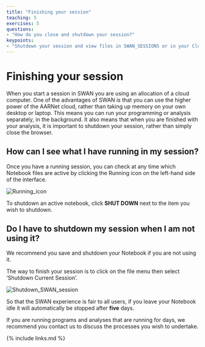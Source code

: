 ```yaml
---
title: "Finishing your session"
teaching: 5
exercises: 5
questions:
- "How do you close and shutdown your session?"
keypoints:
- "Shutdown your session and view files in SWAN_SESSIONS or in your CloudStor directory"
---
```

# Finishing your session

When you start a session in SWAN you are using an allocation of a cloud computer.
One of the advantages of SWAN is that you can use the higher power of the AARNet cloud,
rather than taking up memory on your own desktop or laptop. This means you can run your programming
 or analysis separately, in the background. It also means that when you are finished with your
  analysis, it is important to shutdown your session, rather than simply close the browser.

## How can I see what I have running in my session?

Once you have a running session, you can check at any time which Notebook files are active by
 clicking the Running icon on the left-hand side of the interface.

![Running_icon](\Introduction_to_Jupyter_notebooks\images\Shutdown.png)

To shutdown an active notebook, click **SHUT DOWN** next to the item you wish to shutdown.

## Do I have to shutdown my session when I am not using it?

We recommend you save and shutdown your Notebook if you are not using it.

The way to finish your session is to click on the file menu then select ‘Shutdown Current Session’.

![Shutdown_SWAN_session](\Introduction_to_Jupyter_notebooks\images\Shutdown_SWAN_session.png)

So that the SWAN experience is fair to all users, if you leave your Notebook idle it will
 automatically be stopped after **five** days.

If you are running programs and analyses that are running for days, we recommend you contact us to
 discuss the processes you wish to undertake.

{% include links.md %}
